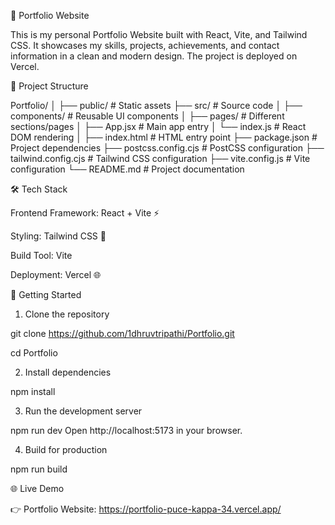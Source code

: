 🚀 Portfolio Website

This is my personal Portfolio Website built with React, Vite, and Tailwind CSS.
It showcases my skills, projects, achievements, and contact information in a clean and modern design.
The project is deployed on Vercel.

📂 Project Structure

Portfolio/
│
├── public/ # Static assets
├── src/ # Source code
│ ├── components/ # Reusable UI components
│ ├── pages/ # Different sections/pages
│ ├── App.jsx # Main app entry
│ └── index.js # React DOM rendering
│
├── index.html # HTML entry point
├── package.json # Project dependencies
├── postcss.config.cjs # PostCSS configuration
├── tailwind.config.cjs # Tailwind CSS configuration
├── vite.config.js # Vite configuration
└── README.md # Project documentation

🛠️ Tech Stack

Frontend Framework: React + Vite ⚡

Styling: Tailwind CSS 🎨

Build Tool: Vite

Deployment: Vercel 🌐

🚀 Getting Started
1. Clone the repository

git clone https://github.com/1dhruvtripathi/Portfolio.git

cd Portfolio

2. Install dependencies

npm install

3. Run the development server

npm run dev
Open http://localhost:5173 in your browser.

4. Build for production

npm run build

🌐 Live Demo

👉 Portfolio Website: https://portfolio-puce-kappa-34.vercel.app/
